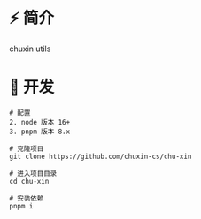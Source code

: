 # ⚡ 简介

chuxin utils

# 🚀 开发

```shell
# 配置
2. node 版本 16+
3. pnpm 版本 8.x

# 克隆项目
git clone https://github.com/chuxin-cs/chu-xin

# 进入项目目录
cd chu-xin

# 安装依赖
pnpm i
```